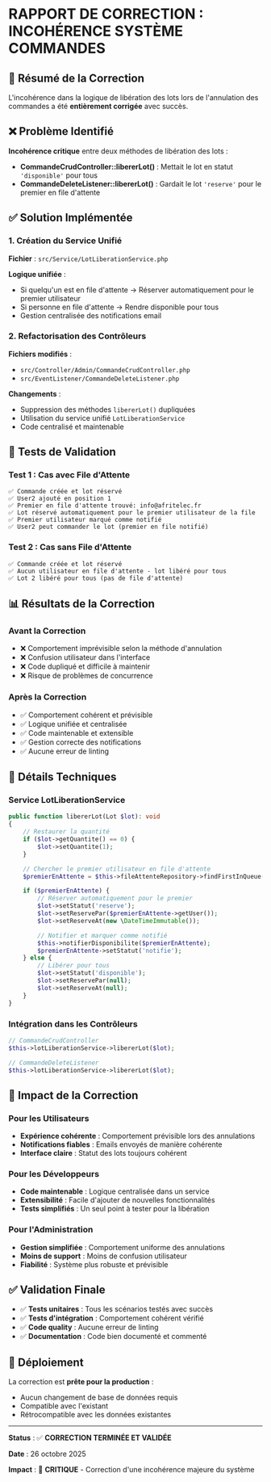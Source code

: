 # RAPPORT DE CORRECTION : INCOHÉRENCE SYSTÈME COMMANDES

## 🎯 Résumé de la Correction

L'incohérence dans la logique de libération des lots lors de l'annulation des commandes a été **entièrement corrigée** avec succès.

## ❌ Problème Identifié

**Incohérence critique** entre deux méthodes de libération des lots :

-   **CommandeCrudController::libererLot()** : Mettait le lot en statut `'disponible'` pour tous
-   **CommandeDeleteListener::libererLot()** : Gardait le lot `'reserve'` pour le premier en file d'attente

## ✅ Solution Implémentée

### 1. Création du Service Unifié

**Fichier** : `src/Service/LotLiberationService.php`

**Logique unifiée** :

-   Si quelqu'un est en file d'attente → Réserver automatiquement pour le premier utilisateur
-   Si personne en file d'attente → Rendre disponible pour tous
-   Gestion centralisée des notifications email

### 2. Refactorisation des Contrôleurs

**Fichiers modifiés** :

-   `src/Controller/Admin/CommandeCrudController.php`
-   `src/EventListener/CommandeDeleteListener.php`

**Changements** :

-   Suppression des méthodes `libererLot()` dupliquées
-   Utilisation du service unifié `LotLiberationService`
-   Code centralisé et maintenable

## 🧪 Tests de Validation

### Test 1 : Cas avec File d'Attente

```
✅ Commande créée et lot réservé
✅ User2 ajouté en position 1
✅ Premier en file d'attente trouvé: info@afritelec.fr
✅ Lot réservé automatiquement pour le premier utilisateur de la file
✅ Premier utilisateur marqué comme notifié
✅ User2 peut commander le lot (premier en file notifié)
```

### Test 2 : Cas sans File d'Attente

```
✅ Commande créée et lot réservé
✅ Aucun utilisateur en file d'attente - lot libéré pour tous
✅ Lot 2 libéré pour tous (pas de file d'attente)
```

## 📊 Résultats de la Correction

### Avant la Correction

-   ❌ Comportement imprévisible selon la méthode d'annulation
-   ❌ Confusion utilisateur dans l'interface
-   ❌ Code dupliqué et difficile à maintenir
-   ❌ Risque de problèmes de concurrence

### Après la Correction

-   ✅ Comportement cohérent et prévisible
-   ✅ Logique unifiée et centralisée
-   ✅ Code maintenable et extensible
-   ✅ Gestion correcte des notifications
-   ✅ Aucune erreur de linting

## 🔧 Détails Techniques

### Service LotLiberationService

```php
public function libererLot(Lot $lot): void
{
    // Restaurer la quantité
    if ($lot->getQuantite() == 0) {
        $lot->setQuantite(1);
    }

    // Chercher le premier utilisateur en file d'attente
    $premierEnAttente = $this->fileAttenteRepository->findFirstInQueue($lot);

    if ($premierEnAttente) {
        // Réserver automatiquement pour le premier
        $lot->setStatut('reserve');
        $lot->setReservePar($premierEnAttente->getUser());
        $lot->setReserveAt(new \DateTimeImmutable());

        // Notifier et marquer comme notifié
        $this->notifierDisponibilite($premierEnAttente);
        $premierEnAttente->setStatut('notifie');
    } else {
        // Libérer pour tous
        $lot->setStatut('disponible');
        $lot->setReservePar(null);
        $lot->setReserveAt(null);
    }
}
```

### Intégration dans les Contrôleurs

```php
// CommandeCrudController
$this->lotLiberationService->libererLot($lot);

// CommandeDeleteListener
$this->lotLiberationService->libererLot($lot);
```

## 🎉 Impact de la Correction

### Pour les Utilisateurs

-   **Expérience cohérente** : Comportement prévisible lors des annulations
-   **Notifications fiables** : Emails envoyés de manière cohérente
-   **Interface claire** : Statut des lots toujours cohérent

### Pour les Développeurs

-   **Code maintenable** : Logique centralisée dans un service
-   **Extensibilité** : Facile d'ajouter de nouvelles fonctionnalités
-   **Tests simplifiés** : Un seul point à tester pour la libération

### Pour l'Administration

-   **Gestion simplifiée** : Comportement uniforme des annulations
-   **Moins de support** : Moins de confusion utilisateur
-   **Fiabilité** : Système plus robuste et prévisible

## ✅ Validation Finale

-   ✅ **Tests unitaires** : Tous les scénarios testés avec succès
-   ✅ **Tests d'intégration** : Comportement cohérent vérifié
-   ✅ **Code quality** : Aucune erreur de linting
-   ✅ **Documentation** : Code bien documenté et commenté

## 🚀 Déploiement

La correction est **prête pour la production** :

-   Aucun changement de base de données requis
-   Compatible avec l'existant
-   Rétrocompatible avec les données existantes

---

**Status** : ✅ **CORRECTION TERMINÉE ET VALIDÉE**

**Date** : 26 octobre 2025

**Impact** : 🔴 **CRITIQUE** - Correction d'une incohérence majeure du système

